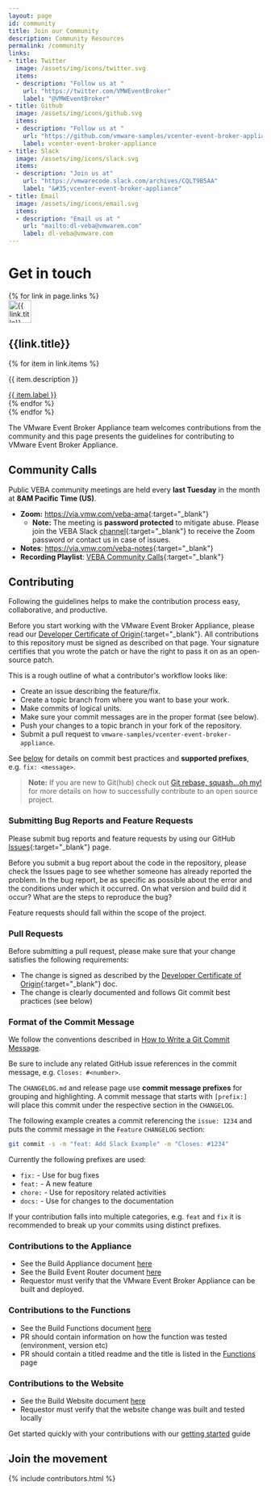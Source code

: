 ```yaml
---
layout: page
id: community
title: Join our Community
description: Community Resources
permalink: /community
links:
- title: Twitter
  image: /assets/img/icons/twitter.svg
  items:
  - description: "Follow us at "
    url: "https://twitter.com/VMWEventBroker"
    label: "@VMWEventBroker"
- title: Github
  image: /assets/img/icons/github.svg
  items:
  - description: "Follow us at "
    url: "https://github.com/vmware-samples/vcenter-event-broker-appliance"
    label: vcenter-event-broker-appliance
- title: Slack
  image: /assets/img/icons/slack.svg
  items:
  - description: "Join us at"
    url: "https://vmwarecode.slack.com/archives/CQLT9B5AA"
    label: "&#35;vcenter-event-broker-appliance"
- title: Email
  image: /assets/img/icons/email.svg
  items: 
  - description: "Email us at "
    url: "mailto:dl-veba@vmwarem.com"
    label: dl-veba@vmware.com
---
```


# Get in touch

<div class="container pb-3 pt-0">
  <div class="row justify-content-md-center">
    {% for link in page.links %}
    <div class="col-md-3 community-item text-center pt-2">
      <div class="icon mt-2">
        <img src="{{ link.image | relative_url }}" style="height: 45px;" alt="{{ link.title}}">
      </div>
      <h2 class="mt-2">{{link.title}}</h2>
      {% for item in link.items %}
      <div class="link-description">
        <p class="mb-0 pb-0">{{ item.description }}</p>
        <span class="mt-0 pt-0"><a href="{{ item.url }}" target="_blank">{{ item.label }}</a></span>
      </div>
      {% endfor %}
    </div>
    {% endfor %}
  </div>
</div>

The VMware Event Broker Appliance team welcomes contributions from the community and this page presents the guidelines for contributing to VMware Event Broker Appliance. 

## Community Calls

Public VEBA community meetings are held every **last Tuesday** in the month at
**8AM Pacific Time (US)**.

- **Zoom:** <https://via.vmw.com/veba-ama>{:target="_blank"}
  - **Note:** The meeting is **password protected** to mitigate abuse. Please join the VEBA Slack [channel](https://vmwarecode.slack.com/archives/CQLT9B5AA){:target="_blank"} to receive the Zoom password or contact us in case of issues.
- **Notes**: <https://via.vmw.com/veba-notes>{:target="_blank"}
- **Recording Playlist**: [VEBA Community Calls](https://youtube.com/playlist?list=PLnopqt07fPn3hspeQvarWuFH3IiwkMpDJ){:target="_blank"}

## Contributing

Following the guidelines helps to make the contribution process easy,
collaborative, and productive.

Before you start working with the VMware Event Broker Appliance, please read our
[Developer Certificate of Origin](https://cla.vmware.com/dco){:target="_blank"}.
All contributions to this repository must be signed as described on that page.
Your signature certifies that you wrote the patch or have the right to pass it
on as an open-source patch.

This is a rough outline of what a contributor's workflow looks like:

- Create an issue describing the feature/fix.
- Create a topic branch from where you want to base your work.
- Make commits of logical units.
- Make sure your commit messages are in the proper format (see below).
- Push your changes to a topic branch in your fork of the repository.
- Submit a pull request to `vmware-samples/vcenter-event-broker-appliance`.

See [below](#format-of-the-commit-message) for details on commit best practices
and **supported prefixes**, e.g. `fix: <message>`.

> **Note:** If you are new to Git(hub) check out [Git rebase, squash...oh
> my!](https://www.mgasch.com/2021/05/git-basics/) for more details on how to
> successfully contribute to an open source project.

### Submitting Bug Reports and Feature Requests

Please submit bug reports and feature requests by using our GitHub
[Issues](https://github.com/vmware-samples/vcenter-event-broker-appliance/issues){:target="_blank"}
page.

Before you submit a bug report about the code in the repository, please check
the Issues page to see whether someone has already reported the problem. In the
bug report, be as specific as possible about the error and the conditions under
which it occurred. On what version and build did it occur? What are the steps to
reproduce the bug?

Feature requests should fall within the scope of the project.

### Pull Requests

Before submitting a pull request, please make sure that your change satisfies
the following requirements:

- The change is signed as described by the [Developer Certificate of
  Origin](https://cla.vmware.com/dco){:target="_blank"} doc.
- The change is clearly documented and follows Git commit best practices (see
  below)


### Format of the Commit Message

We follow the conventions described in [How to Write a Git Commit
Message](http://chris.beams.io/posts/git-commit/).

Be sure to include any related GitHub issue references in the commit message,
e.g. `Closes: #<number>`.

The `CHANGELOG.md` and release page use **commit message prefixes** for grouping
and highlighting. A commit message that starts with `[prefix:] ` will place this
commit under the respective section in the `CHANGELOG`. 

The following example creates a commit referencing the `issue: 1234` and puts
the commit message in the `Feature` `CHANGELOG` section:

```bash
git commit -s -m "feat: Add Slack Example" -m "Closes: #1234"
```

Currently the following prefixes are used:

- `fix:` - Use for bug fixes
- `feat:` - A new feature
- `chore:` - Use for repository related activities
- `docs:` - Use for changes to the documentation

If your contribution falls into multiple categories, e.g. `feat` and `fix` it is
recommended to break up your commits using distinct prefixes.

### Contributions to the Appliance

- See the Build Appliance document [here](/kb/contribute-appliance)
- See the Build Event Router document [here](/kb/contribute-eventrouter)
- Requestor must verify that the VMware Event Broker Appliance can be built and deployed.

### Contributions to the Functions

- See the Build Functions document [here](/kb/contribute-functions)
- PR should contain information on how the function was tested (environment, version etc)
- PR should contain a titled readme and the title is listed in the [Functions](/examples) page

### Contributions to the Website

- See the Build Website document [here](/kb/contribute-functions)
- Requestor must verify that the website change was built and tested locally

Get started quickly with your contributions with our [getting started](/kb/contribute-start) guide

## Join the movement

<div id="contributors-veba" class="section section-background-{{ page.backgrounds.team }} p-3">
    {% include contributors.html %}
</div>
